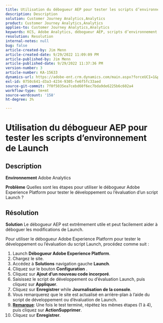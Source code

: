 ```yaml
---
title: Utilisation du débogueur AEP pour tester les scripts d’environnement de Launch
description: Description
solution: Customer Journey Analytics,Analytics
product: Customer Journey Analytics,Analytics
applies-to: Customer Journey Analytics,Analytics
keywords: KCS, Adobe Analytics, débogueur AEP, scripts d’environnement de lancement de test, Adobe Experience Platform, comment
resolution: Resolution
internal-notes: null
bug: false
article-created-by: Jim Menn
article-created-date: 9/29/2022 11:09:09 PM
article-published-by: Jim Menn
article-published-date: 9/29/2022 11:37:36 PM
version-number: 3
article-number: KA-15633
dynamics-url: https://adobe-ent.crm.dynamics.com/main.aspx?forceUCI=1&pagetype=entityrecord&etn=knowledgearticle&id=82e3aeb3-4b40-ed11-9db1-0022480866ad
exl-id: 0750c641-d3a3-4234-9305-fe6f5fc33aed
source-git-commit: 7f0f5035ea7cebd60f6ec7bda9de6225b6c602a4
workflow-type: tm+mt
source-wordcount: '158'
ht-degree: 3%

---
```


# Utilisation du débogueur AEP pour tester les scripts d’environnement de Launch

## Description


<b>Environnement</b>
Adobe Analytics

<b>Problème</b>
Quelles sont les étapes pour utiliser le débogueur Adobe Experience Platform pour tester le développement ou l’évaluation d’un script Launch ?


## Résolution


<b>Solution</b>
Le débogueur AEP est extrêmement utile et peut facilement aider à déboguer les modifications de Launch.

Pour utiliser le débogueur Adobe Experience Platform pour tester le développement ou l’évaluation du script Launch, procédez comme suit :

1. Launch <b>Débogueur Adobe Experience Platform</b>.
2. Chargez le site.
3. Accédez à <b>Solutions</b> navigation gauche  <b>Launch</b>.
4. Cliquez sur le bouton <b>Configuration</b> .
5. Cliquez sur <b>Ajout d’un nouveau code incorporé</b>.
6. Saisissez le script de développement ou d’évaluation Launch, puis cliquez sur <b>Appliquer</b>.
7. Cliquez sur <b>Enregistrer</b> while <b>Journalisation de la console</b>.
8. Vous remarquerez que le site est actualisé en arrière-plan à l’aide du script de développement ou d’évaluation de Launch.
9. <b><u>Remarque</u></b>: Une fois le test terminé, répétez les mêmes étapes (1 à 4), puis cliquez sur <b>Action</b><b>Supprimer</b>.
10. Cliquez sur <b>Enregistrer</b>.
